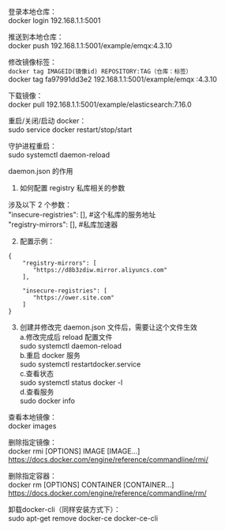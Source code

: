 登录本地仓库：  
docker login 192.168.1.1:5001

推送到本地仓库：  
docker push 192.168.1.1:5001/example/emqx:4.3.10

修改镜像标签：  
`docker tag IMAGEID(镜像id) REPOSITORY:TAG（仓库：标签）`  
docker tag fa97991dd3e2 192.168.1.1:5001/example/emqx :4.3.10

下载镜像：  
docker pull 192.168.1.1:5001/example/elasticsearch:7.16.0

重启/关闭/启动 docker：  
sudo service docker restart/stop/start

守护进程重启：  
sudo systemctl daemon-reload

daemon.json 的作用

1. 如何配置 registry 私库相关的参数

涉及以下 2 个参数：  
 "insecure-registries": [], #这个私库的服务地址  
 "registry-mirrors": [], #私库加速器

2. 配置示例：

```
{
    "registry-mirrors": [
       "https://d8b3zdiw.mirror.aliyuncs.com"
    ],

    "insecure-registries": [
       "https://ower.site.com"
    ]
}
```

3. 创建并修改完 daemon.json 文件后，需要让这个文件生效  
   a.修改完成后 reload 配置文件  
   sudo systemctl daemon-reload  
   b.重启 docker 服务  
   sudo systemctl restartdocker.service  
   c.查看状态  
   sudo systemctl status docker -l  
   d.查看服务  
   sudo docker info


查看本地镜像：  
docker images

删除指定镜像：  
docker rmi [OPTIONS] IMAGE [IMAGE...]  
https://docs.docker.com/engine/reference/commandline/rmi/

删除指定容器：  
docker rm [OPTIONS] CONTAINER [CONTAINER...]  
https://docs.docker.com/engine/reference/commandline/rm/

卸载docker-cli（同样安装方式下）：  
sudo apt-get remove docker-ce docker-ce-cli